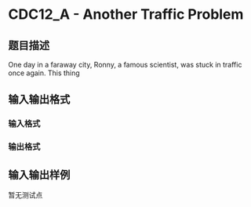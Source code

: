 # CDC12_A - Another Traffic Problem

## 题目描述

One day in a faraway city, Ronny, a famous scientist, was stuck in traffic once again. This thing

## 输入输出格式

### 输入格式

### 输出格式

## 输入输出样例

暂无测试点

